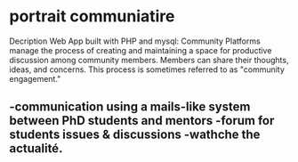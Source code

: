 # portrait communiatire 
Decription
Web App built with PHP and mysql:  Community Platforms manage the process of creating and maintaining a space for productive discussion among community members. Members can share their thoughts, ideas, and concerns. This process is sometimes referred to as "community engagement."

-communication using a mails-like system between PhD students and mentors
-forum for students issues & discussions
-wathche the actualité.
-
